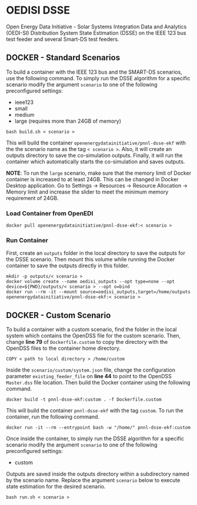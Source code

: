 # OEDISI DSSE
Open Energy Data Initiative - Solar Systems Integration Data and Analytics (OEDI-SI) Distribution System State Estimation (DSSE) on the IEEE 123 bus test feeder and several Smart-DS test feeders.

## DOCKER - Standard Scenarios
To build a container with the IEEE 123 bus and the SMART-DS scenarios, use the following command. To simply run the DSSE algorithm for a specific scenario modify the argument `scenario` to one of the following preconfigured settings: 
- ieee123 
- small 
- medium 
- large (requires more than 24GB of memory)
```shell
bash build.sh < scenario >
```
This will build the container `openenergydatainitiative/pnnl-dsse-ekf` with the the scenario name as the tag `< scenario >`. Also, it will create an outputs directory to save the co-simulation outputs. Finally, it will run the container which automatically starts the co-simulation and saves outputs.

**NOTE**: To run the `large` scenario, make sure that the memory limit of Docker container is increased to at least 24GB. This can be changed in Docker Desktop application. Go to Settings -> Resources -> Resource Allocation -> Memory limit and increase the slider to meet the minimum memory requirement of 24GB. 

### Load Container from OpenEDI
```shell
docker pull openenergydatainitiative/pnnl-dsse-ekf:< scenario >
```
### Run Container
First, create an `outputs` folder in the local directory to save the outputs for the DSSE scenario. Then mount this volume while running the Docker container to save the outputs directly in this folder.
```shell
mkdir -p outputs/< scenario >
docker volume create --name oedisi_outputs --opt type=none --opt device=${PWD}/outputs/< scenario > --opt o=bind
docker run --rm -it --mount source=oedisi_outputs,target=/home/outputs openenergydatainitiative/pnnl-dsse-ekf:< scenario >
```

## DOCKER - Custom Scenario
To build a container with a custom scenario, find the folder in the local system which contains the OpenDSS file for the custom scenario. Then, change **line 79** of `Dockerfile.custom` to copy the directory with the OpenDSS files to the container home directory.
```shell
COPY < path to local directory > /home/custom
```
Inside the `scenario/custom/system.json` file, change the configuration parameter `existing_feeder_file` on **line 44** to point to the OpenDSS `Master.dss` file location. Then build the Docker container using the following command. 
```shell
docker build -t pnnl-dsse-ekf:custom . -f Dockerfile.custom
```
This will build the container `pnnl-dsse-ekf` with the tag `custom`. To run the container, run the following command.
```shell
docker run -it --rm --entrypoint bash -w "/home/" pnnl-dsse-ekf:custom
```
Once inside the container, to simply run the DSSE algorithm for a specific scenario modify the argument `scenario` to one of the following preconfigured settings: 
- custom

Outputs are saved inside the outputs directory within a subdirectory named by the scenario name. Replace the argument `scenario` below to execute state estimation for the desired scenario.
```shell
bash run.sh < scenario >
```

